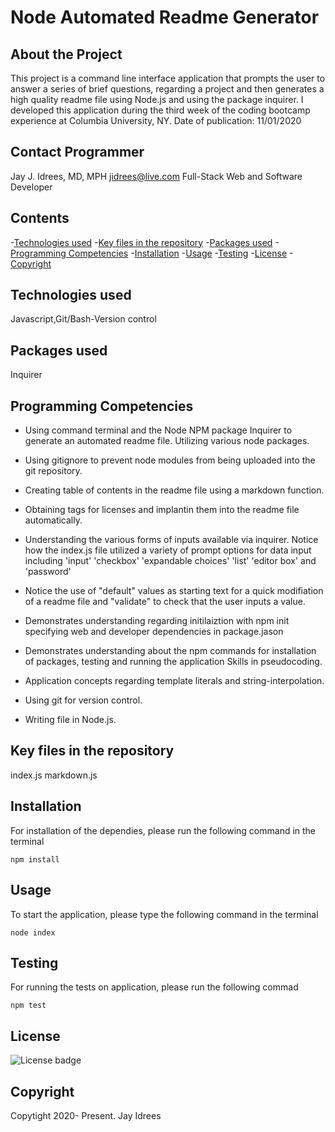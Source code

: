 # Node Automated Readme Generator

## About the Project

This project is a command line interface application that prompts the user to answer a series of brief questions, regarding a project and then generates a high quality readme file using Node.js and using the package inquirer. I developed this application during the third week of the coding bootcamp experience at Columbia University, NY. Date of publication: 11/01/2020

## Contact Programmer

Jay J. Idrees, MD, MPH
jidrees@live.com
Full-Stack Web and Software Developer

## Contents

-[Technologies used](#technologies-used)
-[Key files in the repository](#key-files-in-the-repository)
-[Packages used](#packages-used)
-[Programming Competencies](#programming-competencies)
-[Installation](#installation)
-[Usage](#usage)
-[Testing](#testing)
-[License](#license)
-[Copyright](#copyright)




## Technologies used

Javascript,Git/Bash-Version control

## Packages used

Inquirer

## Programming Competencies

- Using command terminal and the Node NPM package Inquirer to generate an automated readme file. Utilizing various node packages.

- Using gitignore to prevent node modules from being uploaded into the git repository.

- Creating table of contents in the readme file using a markdown function.

- Obtaining tags for licenses and implantin them into the readme file automatically.

- Understanding the various forms of inputs available via inquirer.
Notice how the index.js file utilized a variety of prompt options for data input including 'input' 'checkbox' 'expandable choices' 'list' 'editor box' and 'password'

- Notice the use of "default" values as starting text for a quick modifiation of a readme file and "validate" to check that the user inputs a value.

- Demonstrates understanding regarding initilaiztion with npm init specifying web and developer dependencies in package.jason

- Demonstrates understanding about the npm commands for installation of packages, testing and running the application
Skills in pseudocoding.

- Application concepts regarding template literals and string-interpolation.

- Using git for version control.

- Writing file in Node.js.

## Key files in the repository

index.js
markdown.js


## Installation

For installation of the dependies, please run the following command in the terminal
```
npm install
```

## Usage

To start the application, please type the following command in the terminal

```
node index
```


## Testing

For running the tests on application, please run the following commad

```
npm test
```


## License 

![License badge](https://img.shields.io/badge/license-MIT-blue.svg)


## Copyright 
Copytight 2020- Present. Jay Idrees


